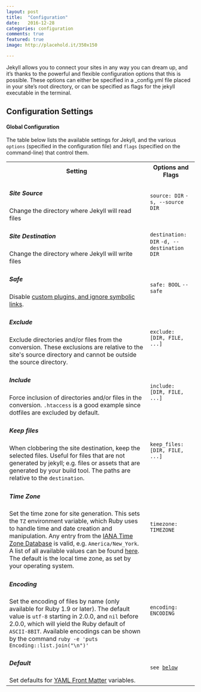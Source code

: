 ```yaml
---
layout: post
title:  "Configuration"
date:   2016-12-28 
categories: configuration
comments: true
featured: true
image: http://placehold.it/350x150

---
```


Jekyll allows you to connect your sites in any way you can dream up, and it’s thanks to the powerful and flexible configuration options that this is possible. <!--more--> These options can either be specified in a _config.yml file placed in your site’s root directory, or can be specified as flags for the jekyll executable in the terminal.

<h2>Configuration Settings</h2>

<h4>Global Configuration</h4>

The table below lists the available settings for Jekyll, and the various <code>options</code> (specified in the configuration file) and <code>flags</code> (specified on the command-line) that control them.

<div class="table-responsive">
	<table class="table">
		<tr>
			<th>Setting</th>
			<th>Options and Flags</th>
		</tr>
		<tr>
			<td>
				<h5>Site Source</h5>
				Change the directory where Jekyll will read files
			</td>
			<td>
				<code>source: DIR</code>
				<code>-s, --source DIR</code>
			</td>
		</tr>
		<tr>
			<td>
				<h5>Site Destination</h5>
				Change the directory where Jekyll will write files
			</td>
			<td>
				<code>destination: DIR</code>
				<code>-d, --destination DIR</code>
			</td>
		</tr>
		<tr>
			<td>
				<h5>Safe</h5>
				Disable <a href="https://jekyllrb.com/docs/plugins/">custom plugins, and ignore symbolic links</a>.
			</td>
			<td>
				<code>safe: BOOL</code>
				<code>--safe</code>
			</td>
		</tr>
		<tr>
			<td>
				<h5>Exclude</h5>
				Exclude directories and/or files from the conversion. These exclusions are relative to the site's source directory and cannot be outside the source directory.
			</td>
			<td>
				<code>exclude: [DIR, FILE, ...]</code>
			</td>
		</tr>
		<tr>
			<td>
				<h5>Include</h5>
				Force inclusion of directories and/or files in the conversion.  <code>.htaccess</code> is a good example since dotfiles are excluded by default.
			</td>
			<td>
				<code>include: [DIR, FILE, ...]</code>
			</td>
		</tr>
		<tr>
			<td>
				<h5>Keep files</h5>
				When clobbering the site destination, keep the selected files. Useful for files that are not generated by jekyll; e.g. files or assets that are generated by your build tool. The paths are relative to the <code>destination</code>.
			</td>
			<td>
				<code>keep_files: [DIR, FILE, ...]</code>
			</td>
		</tr>
		<tr>
			<td>
				<h5>Time Zone</h5>
				Set the time zone for site generation. This sets the <code>TZ</code> environment variable, which Ruby uses to handle time and date creation and manipulation. Any entry from the <a href="https://en.wikipedia.org/wiki/Tz_database">IANA Time Zone Database</a> is valid, e.g. <code>America/New_York</code>. A list of all available values can be found <a href="https://en.wikipedia.org/wiki/List_of_tz_database_time_zones">here</a>. The default is the local time zone, as set by your operating system.
			</td>
			<td>
				<code>timezone: TIMEZONE</code>
			</td>
		</tr>
		<tr>
			<td>
				<h5>Encoding</h5>
				Set the encoding of files by name (only available for Ruby 1.9 or later). The default value is <code>utf-8</code> starting in 2.0.0, and <code>nil</code> before 2.0.0, which will yield the Ruby default of <code>ASCII-8BIT</code>. Available encodings can be shown by the command <code>ruby -e 'puts Encoding::list.join("\n")'</code>
			</td>
			<td>
				<code>encoding: ENCODING</code>
			</td>
		</tr>
		<tr>
			<td>
				<h5>Default</h5>
				Set defaults for <a href="https://jekyllrb.com/docs/frontmatter/">YAML Front Matter</a> variables.
			</td>
			<td>
				<code>see <a href="#front-matter-defaults">below</a></code>
			</td>
		</tr>
	</table>
</div>


